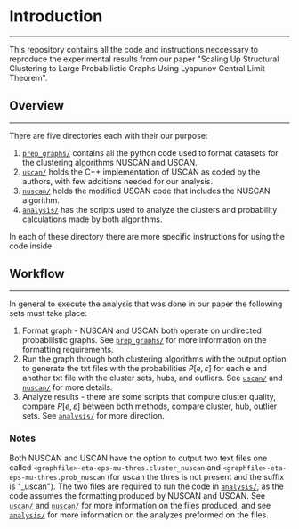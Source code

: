 # Introduction
--------------------

This repository contains all the code and instructions neccessary to reproduce the experimental results from our paper "Scaling Up Structural Clustering to Large Probabilistic Graphs Using Lyapunov Central Limit Theorem".


## Overview
------------

There are five directories each with their our purpose:

1. [`prep_graphs/`](https://github.com/JoetheManHowie/NUSCAN/tree/main/prep_graph) contains all the python code used to format datasets for the clustering algorithms NUSCAN and USCAN.
3. [`uscan/`](https://github.com/JoetheManHowie/NUSCAN/tree/main/uscan) holds the C++ implementation of USCAN as coded by the authors, with few additions needed for our analysis.
4. [`nuscan/`](https://github.com/JoetheManHowie/NUSCAN/tree/main/nuscan) holds the modified USCAN code that includes the NUSCAN algorithm.
5. [`analysis/`](https://github.com/JoetheManHowie/NUSCAN/tree/main/analysis) has the scripts used to analyze the clusters and probability calculations made by both algorithms.

In each of these directory there are more specific instructions for using the code inside.


## Workflow
--------------

In general to execute the analysis that was done in our paper the following sets must take place:

1. Format graph - NUSCAN and USCAN both operate on undirected probabilistic graphs. See [`prep_graphs/`](https://github.com/JoetheManHowie/NUSCAN/tree/main/prep_graph) for more information on the formatting requirements.
2. Run the graph through both clustering algorithms with the output option to generate the txt files with the probabilities $P[e, \varepsilon]$ for each e and another txt file with the cluster sets, hubs, and outliers. See [`uscan/`](https://github.com/JoetheManHowie/NUSCAN/tree/main/uscan) and [`nuscan/`](https://github.com/JoetheManHowie/NUSCAN/tree/main/nuscan) for more details.
3. Analyze results - there are some scripts that compute cluster quality, compare $P[e, \varepsilon]$ between both methods, compare cluster, hub, outlier sets. See [`analysis/`](https://github.com/JoetheManHowie/NUSCAN/tree/main/analysis) for more direction.

### Notes

Both NUSCAN and USCAN have the option to output two text files one called `<graphfile>-eta-eps-mu-thres.cluster_nuscan` and `<graphfile>-eta-eps-mu-thres.prob_nuscan` (for uscan the thres is not present and the suffix is "_uscan").
The two files are required to run the code in [`analysis/`](https://github.com/JoetheManHowie/NUSCAN/tree/main/analysis), as the code assumes the formatting produced by NUSCAN and USCAN. See [`uscan/`](https://github.com/JoetheManHowie/NUSCAN/tree/main/uscan) and [`nuscan/`](https://github.com/JoetheManHowie/NUSCAN/tree/main/nuscan) for more information on the files produced, and see [`analysis/`](https://github.com/JoetheManHowie/NUSCAN/tree/main/analysis) for more information on the analyzes preformed on the files.
